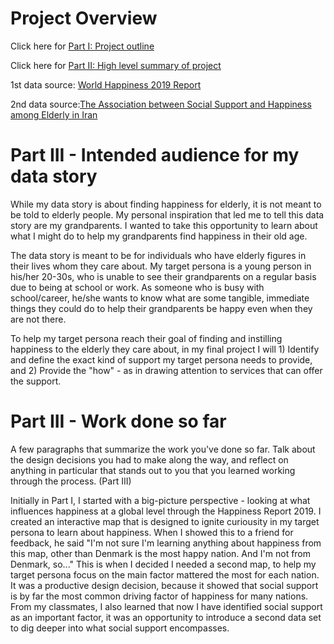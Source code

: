 # Project Overview

Click here for [Part I: Project outline](https://eileenowang.github.io/final_project_eileenwang/)

Click here for [Part II: High level summary of project](https://eileenowang.github.io/final_project_part_ii/)

1st data source: [World Happiness 2019 Report](https://www.kaggle.com/unsdsn/world-happiness#2019.csv)

2nd data source:[The Association between Social Support and Happiness among Elderly in Iran](https://www.ncbi.nlm.nih.gov/pmc/articles/PMC6056407/)

# Part III - Intended audience for my data story
While my data story is about finding happiness for elderly, it is not meant to be told to elderly people. My personal inspiration that led me to tell this data story are my grandparents. I wanted to take this opportunity to learn about what I might do to help my grandparents find happiness in their old age. 

The data story is meant to be for individuals who have elderly figures in their lives whom they care about. My target persona is a young person in his/her 20-30s, who is unable to see their grandparents on a regular basis due to being at school or work. As someone who is busy with school/career, he/she wants to know what are some tangible, immediate things they could do to help their grandparents be happy even when they are not there. 

To help my target persona reach their goal of finding and instilling happiness to the elderly they care about, in my final project I will 1) Identify and define the exact kind of support my target persona needs to provide, and 2) Provide the "how" - as in drawing attention to services that can offer the support. 

# Part III - Work done so far 

A few paragraphs that summarize the work you've done so far. Talk about the design decisions you had to make along the way, and reflect on anything in particular that stands out to you that you learned working through the process. (Part III)

Initially in Part I, I started with a big-picture perspective - looking at what influences happiness at a global level through the Happiness Report 2019. I created an interactive map that is designed to ignite curiousity in my target persona to learn about happiness. When I showed this to a friend for feedback, he said "I'm not sure I'm learning anything about happiness from this map, other than Denmark is the most happy nation. And I'm not from Denmark, so..." This is when I decided I needed a second map, to help my target persona focus on the main factor mattered the most for each nation. It was a productive design decision, because it showed that social support is by far the most common driving factor of happiness for many nations. From my classmates, I also learned that now I have identified social support as an important factor, it was an opportunity to introduce a second data set to dig deeper into what social support encompasses. 




